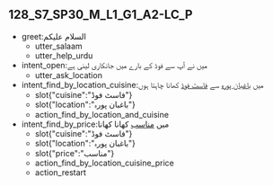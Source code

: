 ## 128_S7_SP30_M_L1_G1_A2-LC_P
* greet:السلام علیکم
	- utter_salaam
	- utter_help_urdu
* intent_open:میں نے آپ سے فوڈ کے بارے میں جانکاری لینی ہے
	- utter_ask_location
* intent_find_by_location_cuisine:میں [باغبان پورہ](location) سے [فاسٹ فوڈ](cuisine) کھانا چاہتا ہوں
	- slot{"cuisine":"فاسٹ فوڈ"}
	- slot{"location":"باغبان پورہ"}
	- action_find_by_location_and_cuisine
* intent_find_by_price:میں [مناسب](price) کھانا کھانا
	- slot{"cuisine":"فاسٹ فوڈ"}
	- slot{"location":"باغبان پورہ"}
	- slot{"price":"مناسب"}
	- action_find_by_location_cuisine_price
	- action_restart